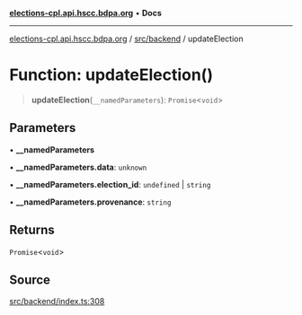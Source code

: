 [**elections-cpl.api.hscc.bdpa.org**](../../../README.md) • **Docs**

***

[elections-cpl.api.hscc.bdpa.org](../../../README.md) / [src/backend](../README.md) / updateElection

# Function: updateElection()

> **updateElection**(`__namedParameters`): `Promise`\<`void`\>

## Parameters

• **\_\_namedParameters**

• **\_\_namedParameters.data**: `unknown`

• **\_\_namedParameters.election\_id**: `undefined` \| `string`

• **\_\_namedParameters.provenance**: `string`

## Returns

`Promise`\<`void`\>

## Source

[src/backend/index.ts:308](https://github.com/nhscc/elections_cpl.api.hscc.bdpa.org/blob/46ed5b306a3fd199be2bd28706c3da03542c6da3/src/backend/index.ts#L308)
